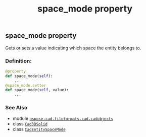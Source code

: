 ﻿---
title: space_mode property
second_title: Aspose.CAD for Python via .NET API References
description: 
type: docs
weight: 470
url: /python-net/aspose.cad.fileformats.cad.cadobjects/cad3dsolid/space_mode/
is_root: false
---

## space_mode property


Gets or sets a value indicating which space the entity belongs to.
### Definition:
```python
@property
def space_mode(self):
    ...
@space_mode.setter
def space_mode(self, value):
    ...
```

### See Also
* module [`aspose.cad.fileformats.cad.cadobjects`](../../)
* class [`Cad3DSolid`](/cad/python-net/aspose.cad.fileformats.cad.cadobjects/cad3dsolid)
* class [`CadEntitySpaceMode`](/cad/python-net/aspose.cad.fileformats.cad.cadconsts/cadentityspacemode)
